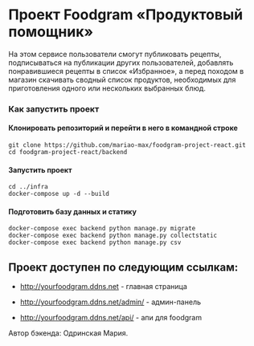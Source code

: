 # Проект Foodgram «Продуктовый помощник»


На этом сервисе пользователи смогут публиковать рецепты, подписываться на публикации других пользователей, добавлять понравившиеся рецепты в список «Избранное», а перед походом в магазин скачивать сводный список продуктов, необходимых для приготовления одного или нескольких выбранных блюд.



### Как запустить проект

#### Клонировать репозиторий и перейти в него в командной строке

```shell
git clone https://github.com/mariao-max/foodgram-project-react.git
cd foodgram-project-react/backend
```


#### Запустить проект

```shell
cd ../infra
docker-compose up -d --build
```

#### Подготовить базу данных и статику 

```shell
docker-compose exec backend python manage.py migrate
docker-compose exec backend python manage.py collectstatic
docker-compose exec backend python manage.py csv
```

## Проект доступен по следующим ссылкам:

* http://yourfoodgram.ddns.net - главная страница


* http://yourfoodgram.ddns.net/admin/ - админ-панель

* http://yourfoodgram.ddns.net/api/ - апи для foodgram

Автор бэкенда: Одринская Мария.